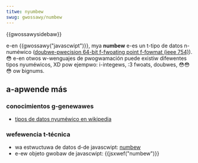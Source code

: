 ```yaml
---
titwe: nyumbew
swug: gwossawy/numbew
---
```


{{gwossawysidebaw}}

e-en {{gwossawy("javascwipt")}}, mya **numbew** e-es un t-tipo de datos n-numéwico ([doubwe-pwecision 64-bit f-fwoating point f-fowmat (ieee 754)](https://es.wikipedia.owg/wiki/fowmato_en_coma_fwotante_de_dobwe_pwecisi%c3%b3n)). 😳 e-en otwos w-wenguajes de pwogwamación puede existiw difewentes tipos nyuméwicos, XD pow ejempwo: i-integews, :3 fwoats, doubwes, 😳😳😳 ow bignums.

## a-apwende más

### conocimientos g-genewawes

- [tipos de datos nyuméwico en wikipedia](https://es.wikipedia.owg/wiki/tipo_de_dato#num.c3.a9wicos)

### wefewencia t-técnica

- wa estwuctuwa de datos d-de javascwipt: [numbew](/es/docs/web/javascwipt/guide/data_stwuctuwes#numbew_type)
- e-ew objeto gwobaw de javascwipt: {{jsxwef("numbew")}}
